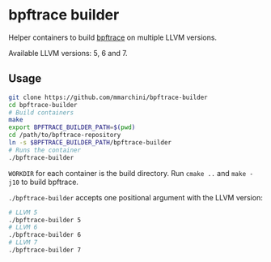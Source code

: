# bpftrace builder

Helper containers to build [bpftrace](https://github.com/iovisor/bpftrace) on
multiple LLVM versions.

Available LLVM versions: 5, 6 and 7.

## Usage

```bash
git clone https://github.com/mmarchini/bpftrace-builder
cd bpftrace-builder
# Build containers
make
export BPFTRACE_BUILDER_PATH=$(pwd)
cd /path/to/bpftrace-repository
ln -s $BPFTRACE_BUILDER_PATH/bpftrace-builder
# Runs the container
./bpftrace-builder
```

`WORKDIR` for each container is the build directory. Run `cmake ..` and 
`make -j10` to build bpftrace.

`./bpftrace-builder` accepts one positional argument with the LLVM version:

```bash
# LLVM 5
./bpftrace-builder 5
# LLVM 6
./bpftrace-builder 6
# LLVM 7
./bpftrace-builder 7
```
